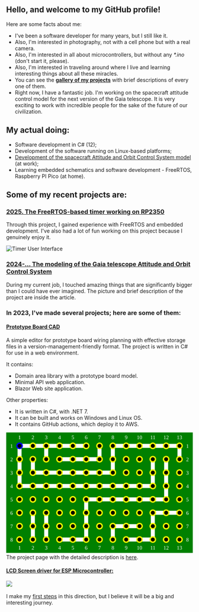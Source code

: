 ## Hello, and welcome to my GitHub profile!
Here are some facts about me:
- I've been a software developer for many years, but I still like it.
- Also, I'm interested in photography, not with a cell phone but with a real camera.
- Also, I'm interested in all about microcontrollers, but without any *\*.ino* (don't start it, please).
- Also, I'm interested in traveling around where I live and learning interesting things about all these miracles.
- You can see the **[gallery of my projects](https://github.com/K-S-K/CV/blob/main/README.md#project-gallery)** with brief descriptions of every one of them.
- Right now, I have a fantastic job. I'm working on the spacecraft attitude control model for the next version of the Gaia telescope. It is very exciting to work with incredible people for the sake of the future of our civilization.

## My actual doing:

- Software development in C# (12);
- Development of the software running on Linux-based platforms;
- [Development of the spacecraft Attitude and Orbit Control System model](https://github.com/K-S-K/CV/blob/main/Articles/36_GaiaSDT/Article.md) (at work);
- Learning embedded schematics and software development - FreeRTOS, Raspberry PI Pico (at home).

## Some of my recent projects are:


### [2025. The FreeRTOS-based timer working on RP2350](https://github.com/K-S-K/Pico-Timer-2)

Through this project, I gained experience with FreeRTOS and embedded development. I've also had a lot of fun working on this project because I genuinely enjoy it.

![Timer User Interface](https://github.com/K-S-K/Pico-Timer-2/blob/main/Doc/Pico2-timer-menu.gif)

### [2024-... The modeling of the Gaia telescope Attitude and Orbit Control System](Articles/36_GaiaSDT/Article.md)

During my current job, I touched amazing things that are significantly bigger than I could have ever imagined. The picture and brief description of the project are inside the article.

### In 2023, I've made several projects; here are some of them:
#### [Prototype Board CAD](https://github.com/K-S-K/CV/blob/main/Articles/30_BBCAD/Article.md)
A simple editor for prototype board wiring planning with effective storage files in a version-management-friendly format.<be>
The project is written in C# for use in a web environment. 

It contains:
- Domain area library with a prototype board model.
- Minimal API web application.
- Blazor Web site application.

Other properties:
- It is written in C#, with .NET 7.
- It can be built and works on Windows and Linux OS.
- It contains GitHub actions, which deploy it to AWS.

![Demo Board](https://github.com/K-S-K/BreadBoardCad/blob/master/BBCAD.Doc/board-1.svg)<br>
The project page with the detailed description is [here](https://github.com/K-S-K/CV/blob/main/Articles/30_BBCAD/Article.md).

#### [LCD Screen driver for ESP Microcontroller:](https://github.com/K-S-K/ESP32-02-OLed-SSD1366)<br>
![](https://github.com/K-S-K/ESP32-02-OLed-SSD1366/blob/master/docs/oled.gif)

I make my [first steps](https://github.com/K-S-K/ESP32-02-OLed-SSD1366/blob/master/docs/Ch01_LostBits.md) in this direction, but I believe it will be a big and interesting journey.
